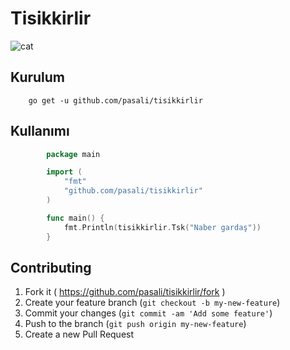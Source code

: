 # Tisikkirlir

![cat](https://dl.dropbox.com/s/x2otko6ropilnb0/Birikindi-sizin-i%C3%A7in-sivisiyim-kilisi.jpg)

## Kurulum

		go get -u github.com/pasali/tisikkirlir

## Kullanımı

```go
		package main

		import (
			"fmt"
			"github.com/pasali/tisikkirlir"
		)

		func main() {
			fmt.Println(tisikkirlir.Tsk("Naber gardaş"))
		}
```

## Contributing

1. Fork it ( https://github.com/pasali/tisikkirlir/fork )
2. Create your feature branch (`git checkout -b my-new-feature`)
3. Commit your changes (`git commit -am 'Add some feature'`)
4. Push to the branch (`git push origin my-new-feature`)
5. Create a new Pull Request
